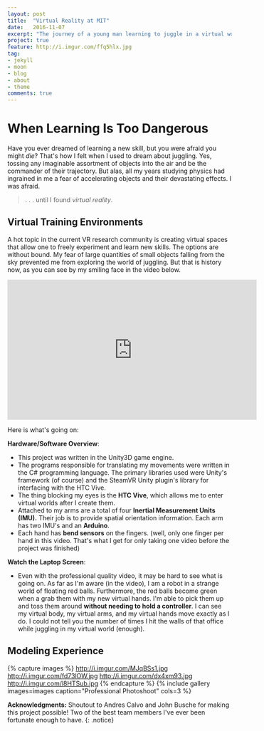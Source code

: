 ```yaml
---
layout: post
title:  "Virtual Reality at MIT"
date:   2016-11-07
excerpt: "The journey of a young man learning to juggle in a virtual world."
project: true
feature: http://i.imgur.com/ffq5hlx.jpg
tag:
- jekyll 
- moon
- blog
- about
- theme
comments: true
---
```


# When Learning Is Too Dangerous

Have you ever dreamed of learning a new skill, but you were afraid you might *die*? That's how I felt when I used to dream about
juggling. Yes, tossing any imaginable assortment of objects into the air and be the commander of their trajectory. But alas, all
my years studying physics had ingrained in me a fear of accelerating objects and their devastating effects. I was afraid.

> . . . until I found *virtual reality*.

## Virtual Training Environments

A hot topic in the current VR research community is creating virtual spaces that allow one to freely experiment and learn new
skills. The options are without bound. My fear of large quantities of small objects falling from the sky prevented me from
exploring the world of juggling. But that is history now, as you can see by my smiling face in the video below. 
     
<iframe width="560" height="315" src="https://www.youtube.com/embed/si39l5rl_mU" frameborder="0"></iframe>


Here is what's going on:

__Hardware/Software Overview__: 

* This project was written in the Unity3D game engine. 
* The programs responsible for translating my movements were written in the C# programming language. The primary libraries used were Unity's framework (of course) and the SteamVR Unity plugin's library for interfacing with the HTC Vive. 
* The thing blocking my eyes is the __HTC Vive__, which allows me to enter virtual worlds after I create them.
* Attached to my arms are a total of four __Inertial Measurement Units (IMU).__ Their job is to provide spatial orientation information. Each arm has two IMU's and an __Arduino__.
* Each hand has __bend sensors__ on the fingers. (well, only one finger per hand in this video. That's what I get for only taking one video before the project was finished)

__Watch the Laptop Screen__:

* Even with the professional quality video, it may be hard to see what is going on. As far as I'm aware (in the video), I am a robot in a strange world of floating red balls. Furthermore, the red balls become green when a grab them with my new virtual
    hands. I'm able to pick them up and toss them around __without needing to hold a controller__. I can see my virtual body, my
    virtual arms, and my virtual hands move exactly as I do. I could not tell you the number of times I hit the walls of that
    office while juggling in my virtual world (enough). 

## Modeling Experience

{% capture images %}
    http://i.imgur.com/MJqBSs1.jpg
    http://i.imgur.com/fd73lOW.jpg 
    http://i.imgur.com/dx4xm93.jpg
    http://i.imgur.com/l8HTSub.jpg
{% endcapture %}
{% include gallery images=images caption="Professional Photoshoot" cols=3 %}

**Acknowledgments:** Shoutout to Andres Calvo and John Busche for making this project possible! Two of the best team members I've ever been fortunate enough to have. 
{: .notice}
